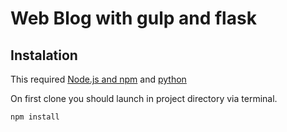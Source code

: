 # Web Blog with gulp and flask

## Instalation

This required [Node.js and npm](https://nodejs.org/en/download/) and [python](https://python.org/downloads)

On first clone you should launch in project directory via terminal.

```bash
npm install
```
